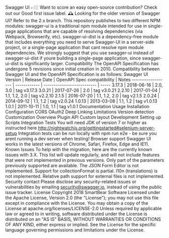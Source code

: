 Swagger UI 👉🏼 Want to score an easy open-source contribution? Check out our Good first issue label. 🕰️ Looking for the older version of Swagger UI? Refer to the 2.x branch. This repository publishes to two different NPM modules: swagger-ui is a traditional npm module intended for use in single-page applications that are capable of resolving dependencies (via Webpack, Browserify, etc). swagger-ui-dist is a dependency-free module that includes everything you need to serve Swagger-UI in a server-side project, or a single-page application that cant resolve npm module dependencies. We strongly suggest that you use swagger-ui instead of swagger-ui-dist if youre building a single-page application, since swagger-ui-dist is significantly larger. Compatibility The OpenAPI Specification has undergone 5 revisions since initial creation in 2010. Compatibility between Swagger UI and the OpenAPI Specification is as follows: Swagger UI Version | Release Date | OpenAPI Spec compatibility | Notes ------------------ | ------------ | -------------------------- | ----- 3.17.3 | 2018-06-16 | 2.0, 3.0 | tag v3.17.3 3.0.21 | 2017-07-26 | 2.0 | tag v3.0.21 2.2.10 | 2017-01-04 | 1.1, 1.2, 2.0 | tag v2.2.10 2.1.5 | 2016-07-20 | 1.1, 1.2, 2.0 | tag v2.1.5 2.0.24 | 2014-09-12 | 1.1, 1.2 | tag v2.0.24 1.0.13 | 2013-03-08 | 1.1, 1.2 | tag v1.0.13 1.0.1 | 2011-10-11 | 1.0, 1.1 | tag v1.0.1 Documentation Usage Installation Configuration CORS OAuth2 Deep Linking Limitations Version detection Customization Overview Plugin API Custom layout Development Setting up Scripts Integration Tests You will need JDK of version 7 or higher as instructed here http://nightwatchjs.org/gettingstarted#selenium-server-setup Integration tests can be run locally with npm run e2e - be sure you arent running a dev server when testing! Browser support Swagger UI works in the latest versions of Chrome, Safari, Firefox, Edge and IE11. Known Issues To help with the migration, here are the currently known issues with 3.X. This list will update regularly, and will not include features that were not implemented in previous versions. Only part of the parameters previously supported are available. The JSON Form Editor is not implemented. Support for collectionFormat is partial. l10n (translations) is not implemented. Relative path support for external files is not implemented. Security contact Please disclose any security-related issues or vulnerabilities by emailing security@swagger.io, instead of using the public issue tracker. License Copyright 2018 SmartBear Software Licensed under the Apache License, Version 2.0 (the "License"); you may not use this file except in compliance with the License. You may obtain a copy of the License at apache.org/licenses/LICENSE-2.0 Unless required by applicable law or agreed to in writing, software distributed under the License is distributed on an "AS IS" BASIS, WITHOUT WARRANTIES OR CONDITIONS OF ANY KIND, either express or implied. See the License for the specific language governing permissions and limitations under the License.